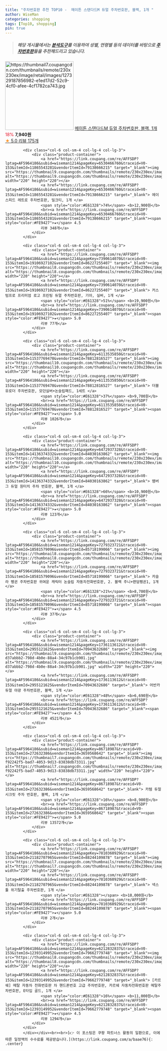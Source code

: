 ```yaml
---
title: "주차번호판 추천 TOP10 -  메이튼 스탠다드M 듀얼 주차번호판, 블랙, 1개 "
author: WiseMan
categories: shopping
tags: [Top10, shopping]
pin: true
---
```


> ##### 해당 게시물에서는 [**분석도구**](https://itemscout.io/)를 이용하여 **성별**, **연령별** 등의 데이터를 바탕으로 [**주차번호판**](https://link.coupang.com/a/baae76)들을 추천해드리고 있습니다.
<div class="container"><div class="row">
            <div class="col-6 col-sm-4 col-lg-4 col-lg-3">
                <div class="product-container">
                    <a href="https://link.coupang.com/re/AFFSDP?lptag=AF5964186&subid=wiseman1214&pageKey=7058171852&traceid=V0-153&itemId=17491976973&vendorItemId=85227469754" target="_blank"><img src="https://thumbnail7.coupangcdn.com/thumbnails/remote/230x230ex/image/retail/images/127329187856982-e1ed17d2-52c9-4cf0-afee-4cf1782ca743.jpg" alt="https://thumbnail7.coupangcdn.com/thumbnails/remote/230x230ex/image/retail/images/127329187856982-e1ed17d2-52c9-4cf0-afee-4cf1782ca743.jpg" width="220" height="220"></a>
                    <a href="https://link.coupang.com/re/AFFSDP?lptag=AF5964186&subid=wiseman1214&pageKey=7058171852&traceid=V0-153&itemId=17491976973&vendorItemId=85227469754" target="_blank"> 메이튼 스탠다드M 듀얼 주차번호판, 블랙, 1개 </a>
                    <span style="color:#E61328">18%</span> <b>7,940원</b>
                    <br><a href="https://link.coupang.com/re/AFFSDP?lptag=AF5964186&subid=wiseman1214&pageKey=7058171852&traceid=V0-153&itemId=17491976973&vendorItemId=85227469754" target="_blank"><span style="color:#FE9427">★</span> 5.0
                    리뷰 175개</a>
                </div>
            </div>
            
            <div class="col-6 col-sm-4 col-lg-4 col-lg-3">
                <div class="product-container">
                    <a href="https://link.coupang.com/re/AFFSDP?lptag=AF5964186&subid=wiseman1214&pageKey=6530466760&traceid=V0-153&itemId=11865543281&vendorItemId=79138666215" target="_blank"><img src="https://thumbnail9.coupangcdn.com/thumbnails/remote/230x230ex/image/rs_quotation_api/gzsbzrpi/915ad04a37624bacada44bec54c05be1.jpg" alt="https://thumbnail9.coupangcdn.com/thumbnails/remote/230x230ex/image/rs_quotation_api/gzsbzrpi/915ad04a37624bacada44bec54c05be1.jpg" width="220" height="220"></a>
                    <a href="https://link.coupang.com/re/AFFSDP?lptag=AF5964186&subid=wiseman1214&pageKey=6530466760&traceid=V0-153&itemId=11865543281&vendorItemId=79138666215" target="_blank"> 에이스피드 레트로 주차번호판, 밀크티, 1개 </a>
                    <span style="color:#E61328">74%</span> <b>12,900원</b>
                    <br><a href="https://link.coupang.com/re/AFFSDP?lptag=AF5964186&subid=wiseman1214&pageKey=6530466760&traceid=V0-153&itemId=11865543281&vendorItemId=79138666215" target="_blank"><span style="color:#FE9427">★</span> 4.5
                    리뷰 348개</a>
                </div>
            </div>
            
            <div class="col-6 col-sm-4 col-lg-4 col-lg-3">
                <div class="product-container">
                    <a href="https://link.coupang.com/re/AFFSDP?lptag=AF5964186&subid=wiseman1214&pageKey=7390614070&traceid=V0-153&itemId=19106927102&vendorItemId=86227255407" target="_blank"><img src="https://thumbnail8.coupangcdn.com/thumbnails/remote/230x230ex/image/vendor_inventory/5c84/5c6ed00cb9326dd05dc9e074a6874a1e0c96a6353893c82e27d93097b078.jpg" alt="https://thumbnail8.coupangcdn.com/thumbnails/remote/230x230ex/image/vendor_inventory/5c84/5c6ed00cb9326dd05dc9e074a6874a1e0c96a6353893c82e27d93097b078.jpg" width="220" height="220"></a>
                    <a href="https://link.coupang.com/re/AFFSDP?lptag=AF5964186&subid=wiseman1214&pageKey=7390614070&traceid=V0-153&itemId=19106927102&vendorItemId=86227255407" target="_blank"> 커스텀프로 프리미엄 로고 프린팅 듀얼 주차번호판, 기아, 실버, 1개 </a>
                    <span style="color:#E61328">51%</span> <b>19,900원</b>
                    <br><a href="https://link.coupang.com/re/AFFSDP?lptag=AF5964186&subid=wiseman1214&pageKey=7390614070&traceid=V0-153&itemId=19106927102&vendorItemId=86227255407" target="_blank"><span style="color:#FE9427">★</span> 5.0
                    리뷰 77개</a>
                </div>
            </div>
            
            <div class="col-6 col-sm-4 col-lg-4 col-lg-3">
                <div class="product-container">
                    <a href="https://link.coupang.com/re/AFFSDP?lptag=AF5964186&subid=wiseman1214&pageKey=6113535850&traceid=V0-153&itemId=11537769470&vendorItemId=78812816527" target="_blank"><img src="https://thumbnail10.coupangcdn.com/thumbnails/remote/230x230ex/image/vendor_inventory/c082/ead7802e9ebb5c3826c6fd34189baf977d3467dafc94cc2b3b0beff67810.png" alt="https://thumbnail10.coupangcdn.com/thumbnails/remote/230x230ex/image/vendor_inventory/c082/ead7802e9ebb5c3826c6fd34189baf977d3467dafc94cc2b3b0beff67810.png" width="220" height="220"></a>
                    <a href="https://link.coupang.com/re/AFFSDP?lptag=AF5964186&subid=wiseman1214&pageKey=6113535850&traceid=V0-153&itemId=11537769470&vendorItemId=78812816527" target="_blank"> 더블유로더 주차번호판, 모던실버+논슬립패드, 1세트 </a>
                    <span style="color:#E61328">37%</span> <b>9,700원</b>
                    <br><a href="https://link.coupang.com/re/AFFSDP?lptag=AF5964186&subid=wiseman1214&pageKey=6113535850&traceid=V0-153&itemId=11537769470&vendorItemId=78812816527" target="_blank"><span style="color:#FE9427">★</span> 5.0
                    리뷰 1026개</a>
                </div>
            </div>
            
            <div class="col-6 col-sm-4 col-lg-4 col-lg-3">
                <div class="product-container">
                    <a href="https://link.coupang.com/re/AFFSDP?lptag=AF5964186&subid=wiseman1214&pageKey=6472937328&traceid=V0-153&itemId=14136374332&vendorItemId=84030163862" target="_blank"><img src="https://thumbnail10.coupangcdn.com/thumbnails/remote/230x230ex/image/vendor_inventory/4369/20e1594f172c543a6bdaee22813a67989a4033170661fe2a4ce87703ecf4.jpg" alt="https://thumbnail10.coupangcdn.com/thumbnails/remote/230x230ex/image/vendor_inventory/4369/20e1594f172c543a6bdaee22813a67989a4033170661fe2a4ce87703ecf4.jpg" width="220" height="220"></a>
                    <a href="https://link.coupang.com/re/AFFSDP?lptag=AF5964186&subid=wiseman1214&pageKey=6472937328&traceid=V0-153&itemId=14136374332&vendorItemId=84030163862" target="_blank"> 뱀버그 듀얼 원터치 주차 번호판, 블랙, 1개 </a>
                    <span style="color:#E61328">66%</span> <b>10,900원</b>
                    <br><a href="https://link.coupang.com/re/AFFSDP?lptag=AF5964186&subid=wiseman1214&pageKey=6472937328&traceid=V0-153&itemId=14136374332&vendorItemId=84030163862" target="_blank"><span style="color:#FE9427">★</span> 5.0
                    리뷰 123개</a>
                </div>
            </div>
            
            <div class="col-6 col-sm-4 col-lg-4 col-lg-3">
                <div class="product-container">
                    <a href="https://link.coupang.com/re/AFFSDP?lptag=AF5964186&subid=wiseman1214&pageKey=7279323721&traceid=V0-153&itemId=18581579096&vendorItemId=85718199066" target="_blank"><img src="https://thumbnail8.coupangcdn.com/thumbnails/remote/230x230ex/image/vendor_inventory/0428/b6c089fd2fdddbcd7a0d773a0f671caf7c28d7171913c4055ee5099896fb.jpg" alt="https://thumbnail8.coupangcdn.com/thumbnails/remote/230x230ex/image/vendor_inventory/0428/b6c089fd2fdddbcd7a0d773a0f671caf7c28d7171913c4055ee5099896fb.jpg" width="220" height="220"></a>
                    <a href="https://link.coupang.com/re/AFFSDP?lptag=AF5964186&subid=wiseman1214&pageKey=7279323721&traceid=V0-153&itemId=18581579096&vendorItemId=85718199066" target="_blank"> 카슬라 펭귄 주차번호판 귀여운 캐릭터 논슬립 자동차전화번호판, 2. 블랙 주니+랜덤펭귄1, 1개 </a>
                    <span style="color:#E61328">21%</span> <b>8,700원</b>
                    <br><a href="https://link.coupang.com/re/AFFSDP?lptag=AF5964186&subid=wiseman1214&pageKey=7279323721&traceid=V0-153&itemId=18581579096&vendorItemId=85718199066" target="_blank"><span style="color:#FE9427">★</span> 4.5
                    리뷰 37개</a>
                </div>
            </div>
            
            <div class="col-6 col-sm-4 col-lg-4 col-lg-3">
                <div class="product-container">
                    <a href="https://link.coupang.com/re/AFFSDP?lptag=AF5964186&subid=wiseman1214&pageKey=1736113612&traceid=V0-153&itemId=2955121625&vendorItemId=70943632686" target="_blank"><img src="https://thumbnail9.coupangcdn.com/thumbnails/remote/230x230ex/image/retail/images/125434225808486-d37abbb2-798d-4b0e-88a4-34c97b1cb901.jpg" alt="https://thumbnail9.coupangcdn.com/thumbnails/remote/230x230ex/image/retail/images/125434225808486-d37abbb2-798d-4b0e-88a4-34c97b1cb901.jpg" width="220" height="220"></a>
                    <a href="https://link.coupang.com/re/AFFSDP?lptag=AF5964186&subid=wiseman1214&pageKey=1736113612&traceid=V0-153&itemId=2955121625&vendorItemId=70943632686" target="_blank"> 어반카 듀얼 야광 주차번호판, 블랙, 1개 </a>
                    <span style="color:#E61328">48%</span> <b>6,690원</b>
                    <br><a href="https://link.coupang.com/re/AFFSDP?lptag=AF5964186&subid=wiseman1214&pageKey=1736113612&traceid=V0-153&itemId=2955121625&vendorItemId=70943632686" target="_blank"><span style="color:#FE9427">★</span> 4.5
                    리뷰 4521개</a>
                </div>
            </div>
            
            <div class="col-6 col-sm-4 col-lg-4 col-lg-3">
                <div class="product-container">
                    <a href="https://link.coupang.com/re/AFFSDP?lptag=AF5964186&subid=wiseman1214&pageKey=86718987&traceid=V0-153&itemId=272632386&vendorItemId=3659568642" target="_blank"><img src="https://thumbnail7.coupangcdn.com/thumbnails/remote/230x230ex/image/retail/images/547028330960028-f92242f5-bad7-4053-9d13-83838db73311.jpg" alt="https://thumbnail7.coupangcdn.com/thumbnails/remote/230x230ex/image/retail/images/547028330960028-f92242f5-bad7-4053-9d13-83838db73311.jpg" width="220" height="220"></a>
                    <a href="https://link.coupang.com/re/AFFSDP?lptag=AF5964186&subid=wiseman1214&pageKey=86718987&traceid=V0-153&itemId=272632386&vendorItemId=3659568642" target="_blank"> 카템 듀얼 시크릿 주차 번호판, 블랙, 1개 </a>
                    <span style="color:#E61328">16%</span> <b>8,900원</b>
                    <br><a href="https://link.coupang.com/re/AFFSDP?lptag=AF5964186&subid=wiseman1214&pageKey=86718987&traceid=V0-153&itemId=272632386&vendorItemId=3659568642" target="_blank"><span style="color:#FE9427">★</span> 5.0
                    리뷰 13572개</a>
                </div>
            </div>
            
            <div class="col-6 col-sm-4 col-lg-4 col-lg-3">
                <div class="product-container">
                    <a href="https://link.coupang.com/re/AFFSDP?lptag=AF5964186&subid=wiseman1214&pageKey=7810360929&traceid=V0-153&itemId=21182707965&vendorItemId=88244109878" target="_blank"><img src="https://thumbnail7.coupangcdn.com/thumbnails/remote/230x230ex/image/vendor_inventory/af78/745191b18dbac8999048b08f5983428b4a0bf815bccd6da6768f75a23d45.jpg" alt="https://thumbnail7.coupangcdn.com/thumbnails/remote/230x230ex/image/vendor_inventory/af78/745191b18dbac8999048b08f5983428b4a0bf815bccd6da6768f75a23d45.jpg" width="220" height="220"></a>
                    <a href="https://link.coupang.com/re/AFFSDP?lptag=AF5964186&subid=wiseman1214&pageKey=7810360929&traceid=V0-153&itemId=21182707965&vendorItemId=88244109878" target="_blank"> 넥스툴 위기탈출 주차번호판, 1개 </a>
                    <span style="color:#E61328"></span> <b>18,000원</b>
                    <br><a href="https://link.coupang.com/re/AFFSDP?lptag=AF5964186&subid=wiseman1214&pageKey=7810360929&traceid=V0-153&itemId=21182707965&vendorItemId=88244109878" target="_blank"><span style="color:#FE9427">★</span> 5.0
                    리뷰 2개</a>
                </div>
            </div>
            
            <div class="col-6 col-sm-4 col-lg-4 col-lg-3">
                <div class="product-container">
                    <a href="https://link.coupang.com/re/AFFSDP?lptag=AF5964186&subid=wiseman1214&pageKey=6212832837&traceid=V0-153&itemId=12393149952&vendorItemId=79662779748" target="_blank"><img src="https://thumbnail8.coupangcdn.com/thumbnails/remote/230x230ex/image/vendor_inventory/cf30/a61ac388f6eb2023858fcf2ff686bee80127442f6193451199daf2653086.jpg" alt="https://thumbnail8.coupangcdn.com/thumbnails/remote/230x230ex/image/vendor_inventory/cf30/a61ac388f6eb2023858fcf2ff686bee80127442f6193451199daf2653086.jpg" width="220" height="220"></a>
                    <a href="https://link.coupang.com/re/AFFSDP?lptag=AF5964186&subid=wiseman1214&pageKey=6212832837&traceid=V0-153&itemId=12393149952&vendorItemId=79662779748" target="_blank"> [카르쉐] 메탈 자동차 전화번호판 차 핸드폰번호 고급 주차번호판, 카르쉐 자동차전화번호판 메탈주차번호판, E타입 골드, 1개 </a>
                    <span style="color:#E61328">16%</span> <b>11,000원</b>
                    <br><a href="https://link.coupang.com/re/AFFSDP?lptag=AF5964186&subid=wiseman1214&pageKey=6212832837&traceid=V0-153&itemId=12393149952&vendorItemId=79662779748" target="_blank"><span style="color:#FE9427">★</span> 4.5
                    리뷰 1294개</a>
                </div>
            </div>
            </div></div><br><br>[👉 이 포스팅은 쿠팡 파트너스 활동의 일환으로, 이에 따른 일정액의 수수료를 제공받습니다.](https://link.coupang.com/a/baae76){: .center}